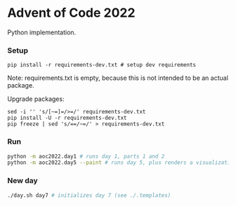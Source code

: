 # Advent of Code 2022

Python implementation.

### Setup

```
pip install -r requirements-dev.txt # setup dev requirements
```
Note: requirements.txt is empty, because this is not intended to be an actual package.

Upgrade packages:
```
sed -i '' 's/[~=]=/>=/' requirements-dev.txt
pip install -U -r requirements-dev.txt
pip freeze | sed 's/==/~=/' > requirements-dev.txt
```

### Run

```bash
python -m aoc2022.day1 # runs day 1, parts 1 and 2
python -m aoc2022.day5 --paint # runs day 5, plus renders a visualization
```

### New day

```bash
./day.sh day7 # initializes day 7 (see ./.templates)
```